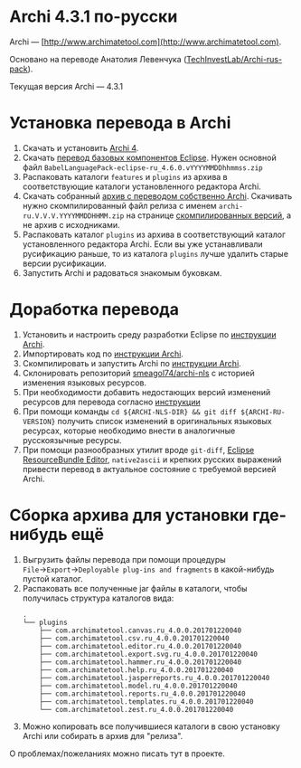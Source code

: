 # Archi 4.3.1 по-русски

Archi — [http://www.archimatetool.com](http://www.archimatetool.com).

Основано на переводе Анатолия Левенчука ([TechInvestLab/Archi-rus-pack](https://github.com/TechInvestLab/Archi-rus-pack)).

Текущая версия Archi — 4.3.1

# Установка перевода в Archi

1. Скачать и установить [Archi 4](http://www.archimatetool.com/download).
2. Скачать [перевод базовых компонентов Eclipse](http://download.eclipse.org/technology/babel/babel_language_packs/R0.14.1/neon/neon.php#ru). Нужен основной файл `BabelLanguagePack-eclipse-ru_4.6.0.vYYYYMMDDhhmmss.zip`
3. Распаковать каталоги `features` и `plugins` из архива в соответствующие каталоги установленного редактора Archi.
4. Скачать собранный [архив с переводом собственно Archi](https://github.com/smeagol74/archi-ru/releases). Скачивать нужно скомпилированный файл релиза с именем `archi-ru.V.V.V.YYYYMMDDHHMM.zip` на странице [скомпилированных версий](https://github.com/smeagol74/archi-ru/releases), а не архив с исходниками.
5. Распаковать каталог `plugins` из архива в соответствующий каталог установленного редактора Archi. Если вы уже устанавливали русификацию раньше, то из каталога `plugins` лучше удалить старые версии русификации.
6. Запустить Archi и радоваться знакомым буковкам.

# Доработка перевода

1. Установить и настроить среду разработки Eclipse по [инструкции Archi](http://www.archimatetool.com/dev/eclipse-setup).
2. Импортировать код по [инструкции Archi](http://www.archimatetool.com/dev/import-code).
3. Скомпилировать и запустить Archi по [инструкции Archi](http://www.archimatetool.com/dev/running-archi).
4. Склонировать репозиторий [smeagol74/archi-nls](https://github.com/smeagol74/archi-nls) с историей изменения языковых ресурсов.
5. При необходимости добавить недостающих версий изменений ресурсов для перевода согласно [инструкции](https://github.com/smeagol74/archi-nls)
6. При помощи команды `cd ${ARCHI-NLS-DIR} && git diff ${ARCHI-RU-VERSION}` получить список изменений в оригинальных языковых ресурсах, которые необходимо внести в аналогичные русскоязычные ресурсы.   
7. При помощи разнообразных утилит вроде `git-diff`, [Eclipse ResourceBundle Editor](https://github.com/essiembre/eclipse-rbe), `native2ascii` и крепких русских выражений привести перевод в актуальное состояние с требуемой версией Archi.

# Сборка архива для установки где-нибудь ещё

1. Выгрузить файлы перевода при помощи процедуры `File`→`Export`→`Deployable plug-ins and fragments` в какой-нибудь пустой каталог.
2. Распаковать все полученные jar файлы в каталоги, чтобы получилась структура каталогов вида:
    ```
    .
    └── plugins
        ├── com.archimatetool.canvas.ru_4.0.0.201701220040
        ├── com.archimatetool.csv.ru_4.0.0.201701220040
        ├── com.archimatetool.editor.ru_4.0.0.201701220040
        ├── com.archimatetool.export.svg.ru_4.0.0.201701220040
        ├── com.archimatetool.hammer.ru_4.0.0.201701220040
        ├── com.archimatetool.help.ru_4.0.0.201701220040
        ├── com.archimatetool.jasperreports.ru_4.0.0.201701220040
        ├── com.archimatetool.model.ru_4.0.0.201701220040
        ├── com.archimatetool.reports.ru_4.0.0.201701220040
        ├── com.archimatetool.templates.ru_4.0.0.201701220040
        └── com.archimatetool.zest.ru_4.0.0.201701220040
    ```
3. Можно копировать все получившиеся каталоги в свою установку Archi или собирать в архив для "релиза".

О проблемах/пожеланиях можно писать тут в проекте.
